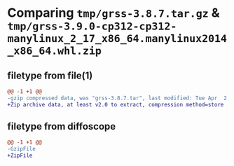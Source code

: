 # Comparing `tmp/grss-3.8.7.tar.gz` & `tmp/grss-3.9.0-cp312-cp312-manylinux_2_17_x86_64.manylinux2014_x86_64.whl.zip`

## filetype from file(1)

```diff
@@ -1 +1 @@
-gzip compressed data, was "grss-3.8.7.tar", last modified: Tue Apr  2 05:33:39 2024, max compression
+Zip archive data, at least v2.0 to extract, compression method=store
```

## filetype from diffoscope

```diff
@@ -1 +1 @@
-GzipFile
+ZipFile
```

